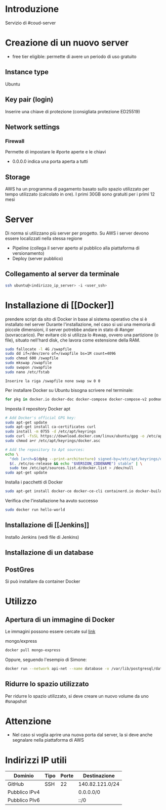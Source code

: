 # Introduzione
Servizio di #coud-server
# Creazione di un nuovo server
- free tier eligible: permette di avere un periodo di uso gratuito
## Instance type
Ubuntu
## Key pair (login)
Inserire una chiave di protezione (consigliata protezione ED25519)
## Network settings
### Firewall
Permette di impostare le #porte aperte e le chiavi
- 0.0.0.0 indica una porta aperta a tutti
## Storage
AWS ha un programma di pagamento basato sullo spazio utilizzato per tempo utilizzato (calcolato in ore). I primi 30GB sono gratuiti per i primi 12 mesi
# Server
Di norma si utilizzano più server per progetto. Su AWS i server devono essere localizzati nella stessa regione 
- Pipeline (collega il server aperto al pubblico alla piattaforma di versionamento)
- Deploy (server pubblico)
## Collegamento al server da terminale
```sh
ssh ubuntu@<indirizzo_ip_server> -i <user_ssh>
```
# Installazione di [[Docker]]
prendere script da sito di Docker in base al sistema operativo che si è installato nel server
Durante l'installazione, nel caso si usi una memoria di piccole dimensioni, il server potrebbe andare in stato di #anger (sovraccarico). Per evitare ciò si utilizza lo #swap, ovvero una partizione (o file), situato nell'hard disk, che lavora come estensione della RAM.
```sh
sudo fallocate -l 4G /swapfile 
sudo dd if=/dev/zero of=/swapfile bs=1M count=4096 
sudo chmod 600 /swapfile 
sudo mkswap /swapfile 
sudo swapon /swapfile
sudo nano /etc/fstab
```
	Inserire la riga /swapfile none swap sw 0 0
Per installare Docker su Ubuntu bisogna scrivere nel terminale:
```sh
for pkg in docker.io docker-doc docker-compose docker-compose-v2 podman-docker containerd runc; do sudo apt-get remove $pkg; done
```
Imposta il repository Docker apt
```sh
# Add Docker's official GPG key:
sudo apt-get update
sudo apt-get install ca-certificates curl
sudo install -m 0755 -d /etc/apt/keyrings
sudo curl -fsSL https://download.docker.com/linux/ubuntu/gpg -o /etc/apt/keyrings/docker.asc
sudo chmod a+r /etc/apt/keyrings/docker.asc

# Add the repository to Apt sources:
echo \
  "deb [arch=$(dpkg --print-architecture) signed-by=/etc/apt/keyrings/docker.asc] https://download.docker.com/linux/ubuntu \
  $(. /etc/os-release && echo "$VERSION_CODENAME") stable" | \
  sudo tee /etc/apt/sources.list.d/docker.list > /dev/null
sudo apt-get update
```
Installa i pacchetti di Docker
```sh
sudo apt-get install docker-ce docker-ce-cli containerd.io docker-buildx-plugin docker-compose-plugin
```
Verifica che l'installazione ha avuto successo
```sh
sudo docker run hello-world
```
## Installazione di [[Jenkins]]
Installo Jenkins (vedi file di Jenkins)
## Installazione di un database
## PostGres
Si può installare da container Docker
# Utilizzo
## Apertura di un immagine di Docker
Le immagini possono essere cercate sul [link](https://hub.docker.com/)

mongo/express
```sh
docker pull mongo-express
```
Oppure, seguendo l'esempio di Simone:
```sh
docker run --network api-net --name database -v /var/lib/postgresql/data:/var/lib/postgresql/data -e POSTGRES_PASSWORD=password -e POSTGRES_USER=api -e POSTGRES_DB=api -d postgres:14
```
## Ridurre lo spazio utilizzato
Per ridurre lo spazio utilizzato, si deve creare un nuovo volume da uno #snapshot
# Attenzione
- Nel caso si voglia aprire una nuova porta dal server, la si deve anche segnalare nella piattaforma di AWS
# Indirizzi IP utili
| Dominio | Tipo | Porte | Destinazione |
| ---- | ---- | ---- | ---- |
| GitHub | SSH | 22 | 140.82.121.0/24 |
| Pubblico IPv4  |  |  | 0.0.0.0/0 |
| Pubblico PIv6 |  |  | ::/0 |
